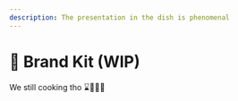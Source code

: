 ```yaml
---
description: The presentation in the dish is phenomenal
---
```


# 🎁 Brand Kit (WIP)

We still cooking tho ⌛️👩🏿‍🍳
